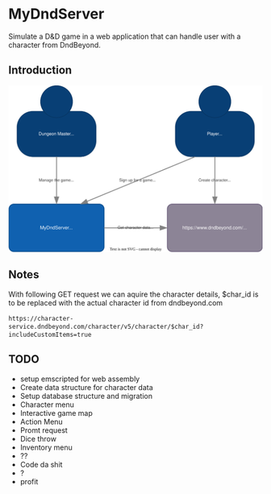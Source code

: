 # MyDndServer
Simulate a D&amp;D game in a web application that can handle user with a character from DndBeyond.

## Introduction 
![ProjectContext](doc/assets/context.svg)

## Notes
With following GET request we can aquire the character details, $char_id is to be replaced with the actual character id from dndbeyond.com
```
https://character-service.dndbeyond.com/character/v5/character/$char_id?includeCustomItems=true
```



## TODO
- setup emscripted for web assembly
- Create data structure for character data
- Setup database structure and migration
- Character menu
- Interactive game map
- Action Menu
- Promt request
- Dice throw
- Inventory menu
- ??
- Code da shit
- ?
- profit
